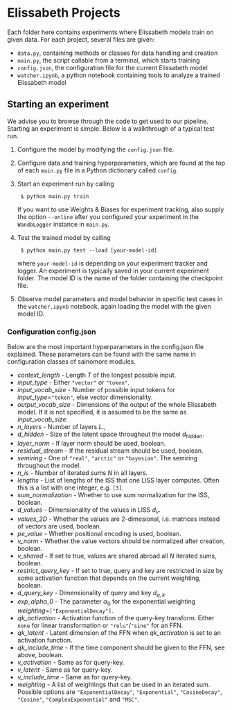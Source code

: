 # Elissabeth Projects

Each folder here contains experiments where Elissabeth models train on given data.
For each project, several files are given:

- `data.py`, containing methods or classes for data handling and creation
- `main.py`, the script callable from a terminal, which starts training
- `config.json`, the configuration file for the current Elissabeth model
- `watcher.ipynb`, a python notebook containing tools to analyze a trained Elissabeth model

## Starting an experiment

We advise you to browse through the code to get used to our pipeline. Starting an experiment is
simple. Below is a walkthrough of a typical test run.

1. Configure the model by modifying the `config.json` file.
2. Configure data and training hyperparameters, which are found at the top of each `main.py` file
   in a Python dictionary called `config`.
3. Start an experiment run by calling

        $ python main.py train
   If you want to use Weights & Biases for experiment tracking, also supply the option ``--online``
   after you configured your experiment in the ``WandbLogger`` instance in ``main.py``.
4. Test the trained model by calling

        $ python main.py test --load [your-model-id]
    where `your-model-id` is depending on your experiment tracker and logger. An experiment is
    typically saved in your current experiment folder. The model ID is the name of the folder
    containing the checkpoint file.
5. Observe model parameters and model behavior in specific test cases in the `watcher.ipynb`
   notebook, again loading the model with the given model ID.


### Configuration config.json

Below are the most important hyperparameters in the config.json file explained. These parameters
can be found with the same name in configuration classes of sainomore modules.

- *context_length* - Length $T$ of the longest possible input.
- *input_type* - Either `"vector"` or `"token"`.
- *input_vocab_size* - Number of possible input tokens for *input_type*=`"token"`, else vector
dimensionality.
- *output_vocab_size* - Dimensions of the output of the whole Elissabeth model. If it is not
specified, it is assumed to be the same as *input_vocab_size*.
- *n_layers* - Number of layers $L$.,
- *d_hidden* - Size of the latent space throughout the model $d_{\text{hidden}}$.
- *layer_norm* - If layer norm should be used, boolean.
- *residual_stream* - If the residual stream should be used, boolean.
- *semiring* - One of `"real"`, `"arctic"` or `"bayesian"`. The semiring throughout the model.
- *n_is* - Number of iterated sums $N$ in all layers.
- *lengths* - List of lengths of the ISS that one LISS layer computes. Often this is a list with
one integer, e.g. `[3]`.
- *sum_normalization* - Whether to use sum normalization for the ISS, boolean.
- *d_values* - Dimensionality of the values in LISS $d_v$.
- *values_2D* - Whether the values are 2-dimesional, i.e. matrices instead of vectors are used,
boolean.
- *pe_value* - Whether positional encoding is used, boolean.
- *v_norm* - Whether the value vectors should be normalized after creation, boolean.
- *v_shared* - If set to true, values are shared abroad all $N$ iterated sums, boolean.
- *restrict_query_key* - If set to true, query and key are restricted in size by some activation
function that depends on the current weighting, boolean.
- *d_query_key* - Dimensionality of query and key $d_{q,k}$.
- *exp_alpha_0* - The parameter $\alpha_0$ for the exponential weighting
*weighting*=``["ExponentialDecay"]``.
- *qk_activation* - Activation function of the query-key transform. Either ``none`` for linear
transformation or ``"relu"``/``"sine"`` for an FFN.
- *qk_latent* - Latent dimension of the FFN when *qk_activation* is set to an activation function.
- *qk_include_time* - If the time component should be given to the FFN, see above, boolean.
- *v_activation* - Same as for query-key.
- *v_latent* - Same as for query-key.
- *v_include_time* - Same as for query-key.
- *weighting* - A list of weightings that can be used in an iterated sum. Possible options are
  ``"ExponentialDecay"``, ``"Exponential"``, ``"CosineDecay"``, ``"Cosine"``,
  ``"ComplexExponential"`` and ``"MSC"``.
